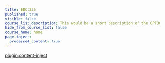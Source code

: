 ```yaml
---
title: EDCI335
published: true
visible: false
course_list_description: This would be a short description of the CPT363 course.
hide_from_course_list: false
course_home: home
page-inject:
  processed_content: true
---
```


[plugin:content-inject](/edci335/home/_important-reminders)
